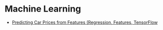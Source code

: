 # Machine Learning

* [Predicting Car Prices from Features (Regression, Features, TensorFlow](https://colab.research.google.com/drive/1FU2fI56mEJ9lPz7op53VcNIVku_W42Bo?usp=sharing)
